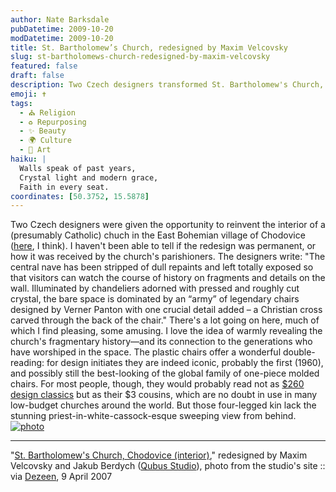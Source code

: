 ```yaml
---
author: Nate Barksdale
pubDatetime: 2009-10-20
modDatetime: 2009-10-20
title: St. Bartholomew’s Church, redesigned by Maxim Velcovsky
slug: st-bartholomews-church-redesigned-by-maxim-velcovsky
featured: false
draft: false
description: Two Czech designers transformed St. Bartholomew's Church, revealing its historical layers while blending iconic design with religious elements.
emoji: ✝️
tags:
  - ⛪ Religion
  - ♻️ Repurposing
  - ✨ Beauty
  - 🌍 Culture
  - 🎨 Art
haiku: |
  Walls speak of past years,  
  Crystal light and modern grace,  
  Faith in every seat.
coordinates: [50.3752, 15.5878]
---
```


Two Czech designers were given the opportunity to reinvent the interior of a (presumably Catholic) chuch in the East Bohemian village of Chodovice ([here](http://maps.google.com/maps?source=s_q&hl=en&geocode=&q=Chodovice&sll=45.530145,-122.811566&sspn=0.009876,0.018346&ie=UTF8&radius=15000.000000&split=1&hq=Chodovice&hnear=&ll=50.375248,15.58784&spn=0.008991,0.018346&t=h&z=16), I think). I haven't been able to tell if the redesign was permanent, or how it was received by the church's parishioners. The designers write: "The central nave has been stripped of dull repaints and left totally exposed so that visitors can watch the course of history on fragments and details on the wall. Illuminated by chandeliers adorned with pressed and roughly cut crystal, the bare space is dominated by an “army” of legendary chairs designed by Verner Panton with one crucial detail added – a Christian cross carved through the back of the chair." There's a lot going on here, much of which I find pleasing, some amusing. I love the idea of warmly revealing the church's fragmentary history—and its connection to the generations who have worshiped in the space. The plastic chairs offer a wonderful double-reading: for design initiates they are indeed iconic, probably the first (1960), and possibly still the best-looking of the global family of one-piece molded chairs. For most people, though, they would probably read not as [$260 design classics](https://www.google.com/search?q=%22%24260%20design%20classics%22%20dwr.com) but as their $3 cousins, which are no doubt in use in many low-budget churches around the world. But those four-legged kin lack the stunning priest-in-white-cassock-esque sweeping view from behind. [![photo](http://culture-making.com/media/2.jpg)](http://www.dezeen.com/2007/04/09/st-bartholomew’s-church-by-maxim-velcovsky/)

---

"[St. Bartholomew's Church, Chodovice (interior)](http://web.archive.org/web/20240829174730/https://www.dezeen.com/2007/04/09/st-bartholomew%E2%80%99s-church-by-maxim-velcovsky/)," redesigned by Maxim Velcovsky and Jakub Berdych ([Qubus Studio](http://www.qubus.cz/)), photo from the studio's site :: via [Dezeen](http://web.archive.org/web/20240829174730/https://www.dezeen.com/2007/04/09/st-bartholomew%E2%80%99s-church-by-maxim-velcovsky/), 9 April 2007
